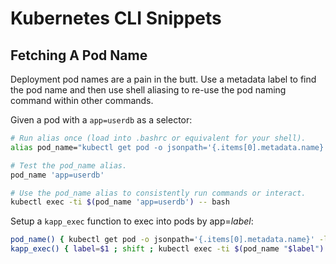 # Kubernetes CLI Snippets

## Fetching A Pod Name

Deployment pod names are a pain in the butt. Use a metadata label to find the pod name and then use shell aliasing to re-use the pod naming command within other commands.

Given a pod with a `app=userdb` as a selector:

```sh
# Run alias once (load into .bashrc or equivalent for your shell).
alias pod_name="kubectl get pod -o jsonpath='{.items[0].metadata.name}' -l "

# Test the pod_name alias.
pod_name 'app=userdb'

# Use the pod_name alias to consistently run commands or interact.
kubectl exec -ti $(pod_name 'app=userdb') -- bash
```

Setup a `kapp_exec` function to exec into pods by app=_label_:

```sh
pod_name() { kubectl get pod -o jsonpath='{.items[0].metadata.name}' -l $1 ; }
kapp_exec() { label=$1 ; shift ; kubectl exec -ti $(pod_name "$label") -- $@ ; }
```